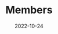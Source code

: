 ---
title: Members
date: 2022-10-24

type: landing

sections:
  - block: people
    content:
      title: Members
      # Choose which groups/teams of users to display.
      #   Edit `user_groups` in each user's profile to add them to one or more of these groups.
      user_groups:
          - Professors
          - Team
      sort_by: Params.first_name
      sort_ascending: true
    design:
      show_interests: false
      show_role: true
      show_social: true
---